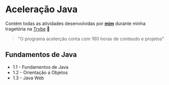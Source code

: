 # Aceleração Java

Contém todas as atividades desenvolvidas por __[mim](https://www.linkedin.com/in/pablo-dominguez73/)__ durante minha tragetória na [Trybe](https://www.betrybe.com/) :rocket:

>"O programa acelerção conta com 160 horas de conteudo e projetos"

## Fundamentos de Java

- 1.1 - Fundamentos de Java
- 1.2 - Orientação a Objetos
- 1.3 - Java Web
